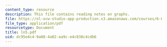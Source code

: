 ```yaml
---
content_type: resource
description: This file contains reading notes on graphs.
file: https://ol-ocw-studio-app-production.s3.amazonaws.com/courses/6-042j-mathematics-for-computer-science-fall-2005/dc95e4c49a084a02aa9ce4c838c4cdb6_ln5.pdf
file_type: application/pdf
resourcetype: Document
title: ln5.pdf
uid: dc95e4c4-9a08-4a02-aa9c-e4c838c4cdb6
---
```

